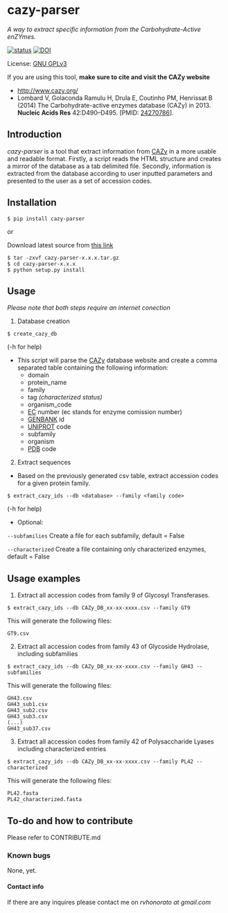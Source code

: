 # cazy-parser
*A way to extract specific information from the Carbohydrate-Active enZYmes.*

[![status](http://joss.theoj.org/papers/f709afe5d720fc6eee82fca277942a46/status.svg)](http://joss.theoj.org/papers/f709afe5d720fc6eee82fca277942a46) [![DOI](https://zenodo.org/badge/23946/rodrigovrgs/cazy-parser.svg)](https://zenodo.org/badge/latestdoi/23946/rodrigovrgs/cazy-parser)

License: [GNU GPLv3](https://www.gnu.org/licenses/gpl-3.0.html)

If you are using this tool, **make sure to cite and visit the CAZy website**

* http://www.cazy.org/
* Lombard V, Golaconda Ramulu H, Drula E, Coutinho PM, Henrissat B (2014) The Carbohydrate-active enzymes database (CAZy) in 2013. **Nucleic Acids Res** 42:D490–D495. [PMID: [24270786](http://www.ncbi.nlm.nih.gov/sites/entrez?db=pubmed&cmd=search&term=24270786)].

## Introduction
 *cazy-parser* is a tool that extract information from [CAZy](http://www.cazy.org/) in a more usable and readable format. Firstly, a script reads the HTML structure and creates a mirror of the database as a tab delimited file. Secondly, information is extracted from the database according to user inputted parameters and presented to the user as a set of accession codes.

## Installation
`$ pip install cazy-parser`

or

Download latest source from [this link](https://pypi.python.org/pypi/cazy-parser)

```
$ tar -zxvf cazy-parser-x.x.x.tar.gz
$ cd cazy-parser-x.x.x
$ python setup.py install
```
## Usage

*Please note that both steps require an internet conection*

1) Database creation

`$ create_cazy_db`

(-h for help)
* This script will parse the [CAZy](http://www.cazy.org/) database website and create a comma separated table containing the following information:
    * domain
    * protein_name
    * family
    * tag *(characterized status)*
    * organism_code
    * [EC](http://www.enzyme-database.org/) number (ec stands for enzyme comission number)
    * [GENBANK](https://www.ncbi.nlm.nih.gov/genbank/) id
    * [UNIPROT](uniprot.org) code
    * subfamily
    * organism
    * [PDB](http://www.rcsb.org/) code

2) Extract sequences

* Based on the previously generated csv table, extract accession codes for a given protein family.

`$ extract_cazy_ids --db <database> --family <family code>`

(-h for help)
* Optional:

`--subfamilies` Create a file for each subfamily, default = False

`--characterized` Create a file containing only characterized enzymes, default = False

## Usage examples

1) Extract all accession codes from family 9 of Glycosyl Transferases.

`$ extract_cazy_ids --db CAZy_DB_xx-xx-xxxx.csv --family GT9`

This will generate the following files:
```
GT9.csv
```

2) Extract all accession codes from family 43 of Glycoside Hydrolase, including subfamilies

`$ extract_cazy_ids --db CAZy_DB_xx-xx-xxxx.csv --family GH43 --subfamilies`

This will generate the following files:

```
GH43.csv
GH43_sub1.csv
GH43_sub2.csv
GH43_sub3.csv
(...)
GH43_sub37.csv
```

3) Extract all accession codes from family 42 of Polysaccharide Lyases including characterized entries

`$ extract_cazy_ids --db CAZy_DB_xx-xx-xxxx.csv --family PL42 --characterized`

This will generate the following files:

```
PL42.fasta
PL42_characterized.fasta
```

## To-do and how to contribute

Please refer to CONTRIBUTE.md


### Known bugs

None, yet.

#### Contact info

If there are any inquires please contact me on *rvhonorato at gmail.com*
